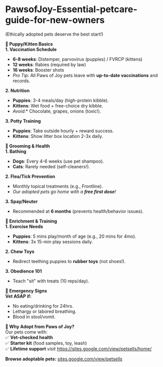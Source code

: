 # PawsofJoy-Essential-petcare-guide-for-new-owners

(Ethically adopted pets deserve the best start!)

 **📌 Puppy/Kitten Basics**  
**1. Vaccination Schedule**  
- **6-8 weeks**: Distemper, parvovirus (puppies) / FVRCP (kittens)  
- **12 weeks**: Rabies (required by law)  
- **16 weeks**: Booster shots  
- *Pro Tip:* All Paws of Joy pets leave with **up-to-date vaccinations** and records.  

**2. Nutrition**  
- **Puppies**: 3-4 meals/day (high-protein kibble).  
- **Kittens**: Wet food + free-choice dry kibble.  
- *Avoid:** Chocolate, grapes, onions (toxic!).  

**3. Potty Training**  
- **Puppies**: Take outside hourly + reward success.  
- **Kittens**: Show litter box location 2-3x daily.

 **🛁 Grooming & Health**  
**1. Bathing**  
- **Dogs**: Every 4-6 weeks (use pet shampoo).  
- **Cats**: Rarely needed (self-cleaners!).  

**2. Flea/Tick Prevention**  
- Monthly topical treatments (e.g., Frontline).  
- *Our adopted pets go home with a **free first dose**!*  

**3. Spay/Neuter**  
- Recommended at **6 months** (prevents health/behavior issues).  

 **🎾 Enrichment & Training**  
**1. Exercise Needs**  
- **Puppies**: 5 mins play/month of age (e.g., 20 mins for 4mo).  
- **Kittens**: 3x 15-min play sessions daily.  

**2. Chew Toys**  
- Redirect teething puppies to **rubber toys** (not shoes!).  

**3. Obedience 101**  
- Teach "sit" with treats (10 reps/day).  

 **🚨 Emergency Signs**  
 **Vet ASAP if:**  
  - No eating/drinking for 24hrs.  
  - Lethargy or labored breathing.  
  - Blood in stool/vomit.

   **🐶 Why Adopt from Paws of Joy?**  
Our pets come with:  
✅ **Vet-checked health**  
✅ **Starter kit** (food samples, toy, leash)  
✅ **Lifetime support** *visit*
https://sites.google.com/view/petsells/home/

**Browse adoptable pets:** [sites.google.com/view/petsells](https://sites.google.com/view/petsells)  
